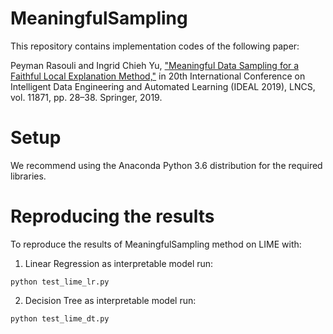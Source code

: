 # MeaningfulSampling

This repository contains implementation codes of the following paper:

Peyman Rasouli and Ingrid Chieh Yu, ["Meaningful Data Sampling for a Faithful Local Explanation Method,"](https://link.springer.com/chapter/10.1007/978-3-030-33607-3_4) in 20th International Conference on Intelligent Data Engineering and Automated Learning (IDEAL 2019), LNCS, vol. 11871, pp. 28–38. Springer, 2019.


# Setup
We recommend using the Anaconda Python 3.6 distribution for the required libraries. 

# Reproducing the results
To reproduce the results of MeaningfulSampling method on LIME with:

1. Linear Regression as interpretable model run:
```
python test_lime_lr.py
```
2. Decision Tree as interpretable model run:
```
python test_lime_dt.py
```
